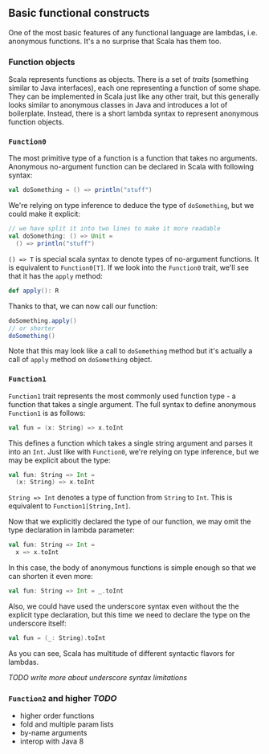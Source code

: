 ## Basic functional constructs

One of the most basic features of any functional language are lambdas, i.e. anonymous functions. It's a no surprise that Scala has them too.

### Function objects

Scala represents functions as objects. There is a set of *traits* (something similar to Java interfaces), each one representing a function of some shape. They can be implemented in Scala just like any other trait, but this generally looks similar to anonymous classes in Java and introduces a lot of boilerplate. Instead, there is a short lambda syntax to represent anonymous function objects. 

### `Function0`

The most primitive type of a function is a function that takes no arguments. Anonymous no-argument function can be declared in Scala with following syntax:

```scala
val doSomething = () => println("stuff")
```

We're relying on type inference to deduce the type of `doSomething`, but we could make it explicit:

```scala
// we have split it into two lines to make it more readable
val doSomething: () => Unit = 
  () => println("stuff")
```

`() => T` is special scala syntax to denote types of no-argument functions. It is equivalent to `Function0[T]`. If we look into the `Function0` trait, we'll see that it has the `apply` method:

```scala
def apply(): R
```

Thanks to that, we can now call our function:

```scala
doSomething.apply()
// or shorter
doSomething()
```

Note that this may look like a call to `doSomething` method but it's actually a call of `apply` method on `doSomething` object.

### `Function1`

`Function1` trait represents the most commonly used function type - a function that takes a single argument. The full syntax to define anonymous `Function1` is as follows:

```scala
val fun = (x: String) => x.toInt
```

This defines a function which takes a single string argument and parses it into an `Int`. Just like with `Function0`, we're relying on type inference, but we may be explicit about the type:

```scala
val fun: String => Int = 
  (x: String) => x.toInt
```

`String => Int` denotes a type of function from `String` to `Int`. This is equivalent to `Function1[String,Int]`.

Now that we explicitly declared the type of our function, we may omit the type declaration in lambda parameter:

```scala
val fun: String => Int = 
  x => x.toInt
```

In this case, the body of anonymous functions is simple enough so that we can shorten it even more:

```scala
val fun: String => Int = _.toInt
```

Also, we could have used the underscore syntax even without the the explicit type declaration, but this time we need to declare the type on the underscore itself:

```scala
val fun = (_: String).toInt
```

As you can see, Scala has multitude of different syntactic flavors for lambdas. 

*TODO write more about underscore syntax limitations*

### `Function2` and higher *TODO*

* higher order functions
* fold and multiple param lists
* by-name arguments
* interop with Java 8
